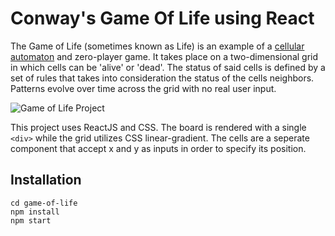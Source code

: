 # Conway's Game Of Life using React

The Game of Life (sometimes known as Life) is an example of a [cellular automaton](https://en.wikipedia.org/wiki/Cellular_automaton) and zero-player game. It takes place on a two-dimensional grid in which cells can be 'alive' or 'dead'. The status of said cells is defined by a set of rules that takes into consideration the status of the cells neighbors. Patterns evolve over time across the grid with no real user input.

![Game of Life Project](https://media.giphy.com/media/8KXrAXGhBAOv1m1sU0/giphy.gif)

This project uses ReactJS and CSS. The board is rendered with a single `<div>` while the grid utilizes CSS linear-gradient.
The cells are a seperate component that accept x and y as inputs in order to specify its position.

## Installation

``` 
cd game-of-life
npm install
npm start
```

